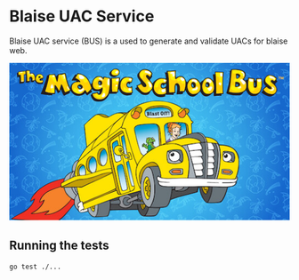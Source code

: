 # Blaise UAC Service

Blaise UAC service (BUS) is a used to generate and validate UACs for blaise web. 

![bus](./bus.jpeg)

## Running the tests

```sh
go test ./...
```
